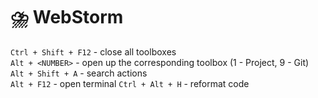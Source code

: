 # ⛈️  WebStorm

`Ctrl + Shift + F12` - close all toolboxes  
`Alt + <NUMBER>`     - open up the corresponding toolbox (1 - Project, 9 - Git)  
`Alt + Shift + A`    - search actions  
`Alt + F12`          - open terminal
`Ctrl + Alt + H`     - reformat code
